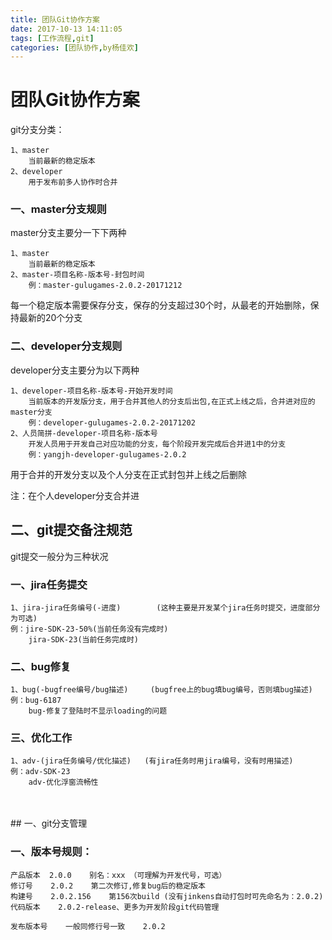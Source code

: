```yaml
---
title: 团队Git协作方案 
date: 2017-10-13 14:11:05		
tags: [工作流程,git]            
categories: [团队协作,by杨佳欢]          
---
```

# 团队Git协作方案


git分支分类：

	1、master 
		当前最新的稳定版本
	2、developer
		用于发布前多人协作时合并


### 一、master分支规则

master分支主要分一下下两种

	1、master
		当前最新的稳定版本
	2、master-项目名称-版本号-封包时间
		例：master-gulugames-2.0.2-20171212

每一个稳定版本需要保存分支，保存的分支超过30个时，从最老的开始删除，保持最新的20个分支

<!-- more -->


### 二、developer分支规则

developer分支主要分为以下两种

	1、developer-项目名称-版本号-开始开发时间
		当前版本的开发版分支，用于合并其他人的分支后出包,在正式上线之后，合并进对应的master分支
		例：developer-gulugames-2.0.2-20171202
	2、人员简拼-developer-项目名称-版本号
		开发人员用于开发自己对应功能的分支，每个阶段开发完成后合并进1中的分支
		例：yangjh-developer-gulugames-2.0.2

用于合并的开发分支以及个人分支在<a name="fenced-code-block">正式封包并上线之后</a>删除

注：在个人developer分支合并进



## 二、git提交备注规范

git提交一般分为三种状况

### 一、jira任务提交

	1、jira-jira任务编号(-进度)		(这种主要是开发某个jira任务时提交，进度部分为可选)
	例：jire-SDK-23-50%(当前任务没有完成时)
		jira-SDK-23(当前任务完成时)


### 二、bug修复
	1、bug(-bugfree编号/bug描述)		(bugfree上的bug填bug编号，否则填bug描述)
	例：bug-6187
		bug-修复了登陆时不显示loading的问题


### 三、优化工作
	1、adv-(jira任务编号/优化描述)	(有jira任务时用jira编号，没有时用描述)
	例：adv-SDK-23
		adv-优化浮窗流畅性


​		
​		
		## 一、git分支管理
### 一、版本号规则：
	产品版本  2.0.0    别名：xxx （可理解为开发代号，可选）
	修订号    2.0.2    第二次修订,修复bug后的稳定版本             
	构建号    2.0.2.156    第156次build (没有jinkens自动打包时可先命名为：2.0.2)
	代码版本    2.0.2-release、更多为开发阶段git代码管理 
	
	发布版本号    一般同修行号一致    2.0.2

​		



